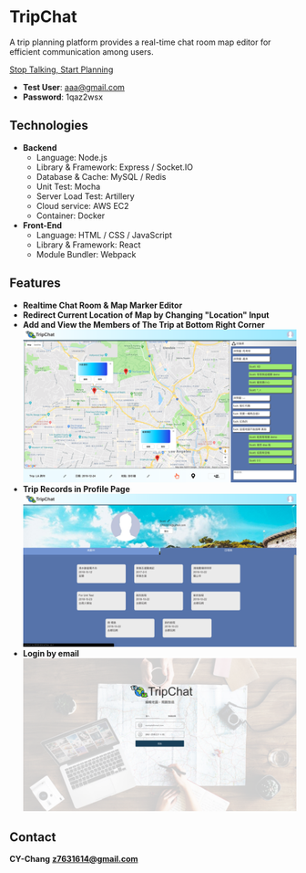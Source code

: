 # TripChat
A trip planning platform provides a real-time chat room map editor for efficient communication among users.

[Stop Talking, Start Planning](https://waitforit.tw)

* **Test User**: aaa@gmail.com
* **Password**: 1qaz2wsx

## Technologies
* **Backend**
    * Language: Node.js
    * Library & Framework: Express / Socket.IO
    * Database & Cache: MySQL / Redis
    * Unit Test: Mocha
    * Server Load Test: Artillery
    * Cloud service: AWS EC2
    * Container: Docker
* **Front-End**
    * Language: HTML / CSS / JavaScript
    * Library & Framework: React
    * Module Bundler: Webpack

## Features
* **Realtime Chat Room & Map Marker Editor**
* **Redirect Current Location of Map by Changing "Location" Input**
* **Add and View the Members of The Trip at Bottom Right Corner**
![](photo/snapshot03.png) 
* **Trip Records in Profile Page**
![](photo/snapshot02.png) 
* **Login by email**
![](photo/snapshot01.png)

## Contact
**CY-Chang**
**z7631614@gmail.com**
